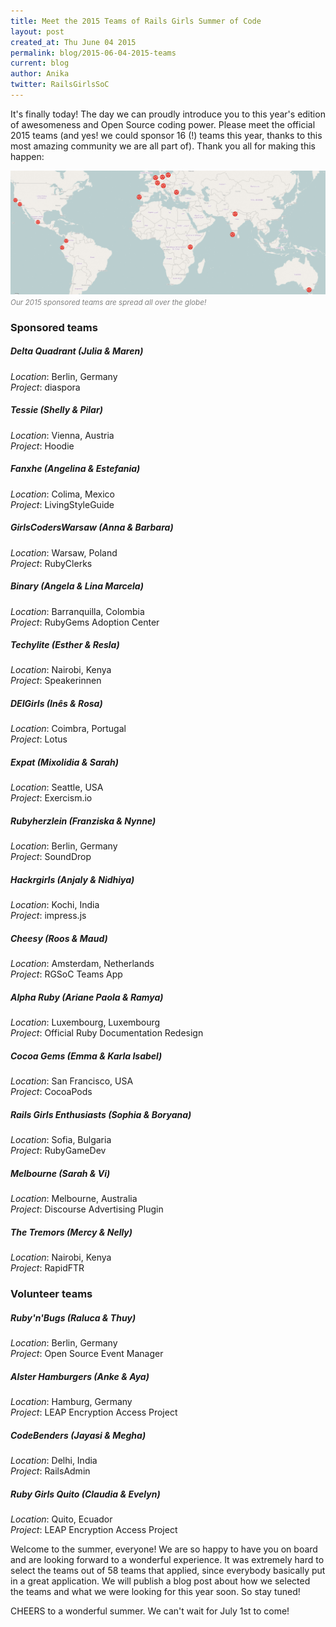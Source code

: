 ```yaml
---
title: Meet the 2015 Teams of Rails Girls Summer of Code
layout: post
created_at: Thu June 04 2015
permalink: blog/2015-06-04-2015-teams
current: blog
author: Anika
twitter: RailsGirlsSoC
---
```


It's finally today! The day we can proudly introduce you to this year's edition of awesomeness and Open Source coding power. Please meet the official 2015 teams (and yes! we could sponsor 16 (!) teams this year, thanks to this most amazing community we are all part of). Thank you all for making this happen:

<a href="/img/blog/2015/2015-teams-map.jpg" target ="_blank"><img src="/img/blog/2015/2015-teams-map.jpg" width="600"></a>
<font color="grey"><small><i>Our 2015 sponsored teams are spread all over the globe!</i></small></font>

### Sponsored teams

##### Delta Quadrant (Julia & Maren)  
_Location_: Berlin, Germany  
_Project_: diaspora  

##### Tessie (Shelly & Pilar)
_Location_: Vienna, Austria  
_Project_: Hoodie  

##### Fanxhe (Angelina & Estefania)
_Location_: Colima, Mexico  
_Project_: LivingStyleGuide   

##### GirlsCodersWarsaw (Anna & Barbara)
_Location_: Warsaw, Poland  
_Project_: RubyClerks   

##### Binary (Angela & Lina Marcela)
_Location_: Barranquilla, Colombia  
_Project_: RubyGems Adoption Center 

##### Techylite (Esther & Resla)
_Location_: Nairobi, Kenya  
_Project_: Speakerinnen  

##### DEIGirls (Inês & Rosa)
_Location_: Coimbra, Portugal  
_Project_: Lotus  

##### Expat (Mixolidia & Sarah)
_Location_: Seattle, USA  
_Project_: Exercism.io  

##### Rubyherzlein (Franziska & Nynne)
_Location_: Berlin, Germany  
_Project_: SoundDrop  

##### Hackrgirls (Anjaly & Nidhiya)
_Location_: Kochi, India  
_Project_: impress.js  

##### Cheesy (Roos & Maud)
_Location_: Amsterdam, Netherlands  
_Project_: RGSoC Teams App  

##### Alpha Ruby (Ariane Paola & Ramya)
_Location_: Luxembourg, Luxembourg  
_Project_: Official Ruby Documentation Redesign  

##### Cocoa Gems (Emma & Karla Isabel)
_Location_: San Francisco, USA  
_Project_: CocoaPods  

##### Rails Girls Enthusiasts (Sophia & Boryana)
_Location_: Sofia, Bulgaria  
_Project_: RubyGameDev  

##### Melbourne (Sarah & Vi)
_Location_: Melbourne, Australia  
_Project_: Discourse Advertising Plugin  

##### The Tremors (Mercy & Nelly)
_Location_: Nairobi, Kenya  
_Project_: RapidFTR  


### Volunteer teams

##### Ruby'n'Bugs (Raluca & Thuy)
_Location_: Berlin, Germany    
_Project_: Open Source Event Manager  

##### Alster Hamburgers (Anke & Aya)
_Location_: Hamburg, Germany  
_Project_: LEAP Encryption Access Project

##### CodeBenders (Jayasi & Megha)
_Location_: Delhi, India  
_Project_: RailsAdmin

##### Ruby Girls Quito (Claudia & Evelyn)
_Location_: Quito, Ecuador  
_Project_: LEAP Encryption Access Project

Welcome to the summer, everyone! We are so happy to have you on board and are looking forward to a wonderful experience. It was extremely hard to select the teams out of 58 teams that applied, since everybody basically put in a great application. We will publish a blog post about how we selected the teams and what we were looking for this year soon. So stay tuned!

CHEERS to a wonderful summer. We can't wait for July 1st to come!

